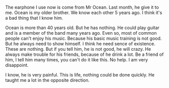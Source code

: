 The earphone I use now is come from Mr Ocean. Last month, he give it to me. Ocean is my older brother. We know each other 5 years ago. I think it's a bad thing that I know him.

Ocean is more than 40 years old. But he has nothing. He could play guitar and is a member of the band many years ago. Even so, most of common people can't enjoy his music. Because his basic music training is not good. But he always need to show himself. I think he need sence of existence. These are nothing. But if you tell him, he is not good, he will crazy. He always make trouble for his friends, because of he drink a lot. Be a friend of him, I tell him many times, you can't do it like this. No help. I am very disappoint.

I know, he is very painful. This is life, nothing could be done quickly. He taught me a lot in the opposite direction.
